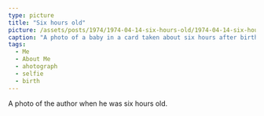 ```yaml
---
type: picture
title: "Six hours old"
picture: /assets/posts/1974/1974-04-14-six-hours-old/1974-04-14-six-hours-old.jpg
caption: "A photo of a baby in a card taken about six hours after birth."
tags:
  - Me
  - About Me
  - ahotograph
  - selfie
  - birth
---
```


A photo of the author when he was six hours old.